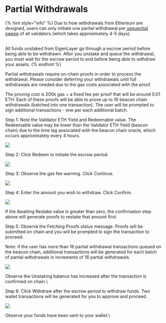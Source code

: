 # Partial Withdrawals

{% hint style="info" %}
Due to how withdrawals from Ethereum are designed, users can only initiate one partial withdrawal per[ sequential sweep](https://ethereum.org/en/staking/withdrawals/#validator-sweeping) of all validators (which takes approximately 4-5 days).

\
All funds unstaked from EigenLayer go through a escrow period before being able to be withdrawn. After you unstake and queue the withdrawal, you must wait for the escrow period to end before being able to withdraw your assets.
{% endhint %}

Partial withdrawals require on-chain proofs in order to process the withdrawal. Please consider deferring your withdrawals until full withdrawals are needed due to the gas costs associated with the proof.

The proving cost is 200k gas + a fixed fee per proof that will be around 0.01 ETH. Each of these proofs will be able to prove up to 16 beacon chain withdrawals (batched into one transaction). The user will be prompted to sign additional transactions - one per each additional batch.

Step 1: Note the Validator ETH Yield and Redeemable value. The Redeemable value may be lower than the Validator ETH Yield (beacon chain) due to the time lag associated with the beacon chain oracle, which occurs approximately every 4 hours.

![](https://lh7-us.googleusercontent.com/315HLw5gMxldCg7bdYEiAVkXkroCylpev1HAjVRwnixIoU9PTy1l-czPnDH3JBqN3oZwand47yxjTqTpdglHzGXRjXEztnnPW8\_lQ0p8SvlE-R9sCP4qk7oJMc8hxMM8-koAMLy1DCaU4T0peaUyJZs)



Step 2:  Click Redeem to initiate the escrow period.

![](https://lh7-us.googleusercontent.com/X2Ipqen9fpnIPp1dnn6g8hFBtpFZr\_t7zoBHPHKZ5AvNrxH4Ai1HFqwjuM2YMvEWJgRfmanLYaeg7XwVT-WDtIEv6B9Q6XvgFuXSaTW2OEg20umVOpgSEQQKV2UgDfJH1S0NjuC7fEMGv298ABcvw\_s)



Step 3: Observe the gas fee warning. Click Continue.

![](https://lh7-us.googleusercontent.com/eWXzCzR9Q-pbscHZm0na5rcFgpu9l5qPHYbbmPIR7z9hcoFVgpDWS0Aaqi4wUiG6FVRhdvROAalDFdZI6mTHhNalInIQr7JeJQNWG\_FlYyxads4HkkuAmvMbFjDRCMm6xxWXig-S9xLkhYeJp\_6s86s)



Step 4: Enter the amount you wish to withdraw. Click Confirm.&#x20;

![](https://lh7-us.googleusercontent.com/c9QOI7vNtpvAq4uOIZ\_KCrrWyQLO\_BDHZIpbXrIyz0fiMj3fKtlYPJlGx6L3S\_sbYbSRyUetRv88qFjzlwkj0d96HtDWK0Yn-vUsv4\_zTCxv4bZb7DuOcc7JKPGXY8hwyESrikWbyof9XkpREiIAwDw)

If the Awaiting Restake value is greater than zero, the confirmation step above will generate proofs to restake that amount first.



Step 5: Observe the Fetching Proofs status message. Proofs will be submitted on chain and you will be prompted to sign the transaction to proceed.

Note: if the user has more than 16 partial withdrawal transactions queued on the beacon chain, additional transactions will be generated for each batch of partial withdrawals in increments of 16 partial withdrawals.

![](https://lh7-us.googleusercontent.com/B1j-V4dY-iqYsXdfkPZxDhqa5ibMVgOncHU3Ft6FJqvc9QAH7CEuvsmQtqu65rGDwX3P\_MD\_252UgK2Z0UEXsSmB1vhBraoFPB0k3I9jTyDhuUbZaXJiZNSdH646I-ocSFtzmIP5XAVUGReeYEEbF3I)

Observe the Unstaking balance has increased after the transaction is confirmed on chain.\


Step 6:  Click Withdraw after the escrow period to withdraw funds. Two wallet transactions will be generated for you to approve and proceed.

![](https://lh7-us.googleusercontent.com/yK-i-\_zMD8KhpiiHVE\_59bOwxBQuZEp0IlhfFCNqY7jYiNHwW9o4h3DF4R8Msu1kV4VboDo\_WfhFHQC70ezd0QECKsqg4idohNll2vSiyk2s4Mjq0LL0ip\_lRma0x708qzXuC97M5f12wlOT13kRiSk)

Observe your funds have been sent to your wallet.\
